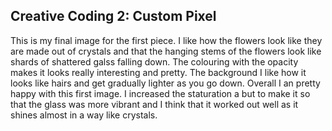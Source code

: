 ## Creative Coding 2: Custom Pixel

This is my final image for the first piece. I like how the flowers look like they are made out of crystals and that the hanging stems of the flowers look like shards of shattered galss falling down. The colouring with the opacity makes it looks really interesting and pretty. The background I like how it looks like hairs and get gradually lighter as you go down. Overall I an pretty happy with this first image. I increased the staturation a but to make it so that the glass was more vibrant and I think that it worked out well as it shines almost in a way like crystals.
